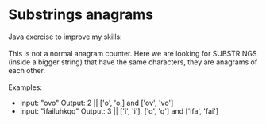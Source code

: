 # Substrings anagrams

Java exercise to improve my skills:<Br><br>
This is not a normal anagram counter. Here we are looking for SUBSTRINGS (inside a bigger string) that have the same characters, they are anagrams of each other.<Br><br>
Examples:<br>
- Input: "ovo" Output: 2  || ['o', 'o,] and ['ov', 'vo'] 
- Input: "ifailuhkqq" Output: 3  ||  ['i', 'i'], ['q', 'q'] and ['ifa', 'fai']
